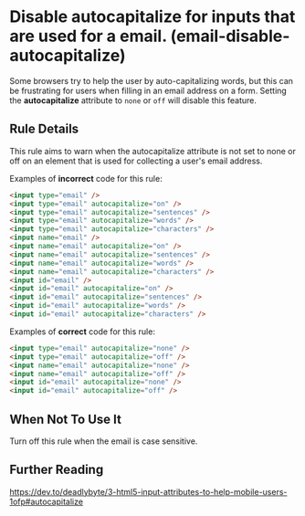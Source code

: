 # Disable autocapitalize for inputs that are used for a email. (email-disable-autocapitalize)

Some browsers try to help the user by auto-capitalizing words, but this can be frustrating for users when filling in an email address on a form. Setting the **autocapitalize** attribute to `none` or `off` will disable this feature.

## Rule Details

This rule aims to warn when the autocapitalize attribute is not set to none or off on an element that is used for collecting a user's email address.

Examples of **incorrect** code for this rule:

```html
<input type="email" />
<input type="email" autocapitalize="on" />
<input type="email" autocapitalize="sentences" />
<input type="email" autocapitalize="words" />
<input type="email" autocapitalize="characters" />
<input name="email" />
<input name="email" autocapitalize="on" />
<input name="email" autocapitalize="sentences" />
<input name="email" autocapitalize="words" />
<input name="email" autocapitalize="characters" />
<input id="email" />
<input id="email" autocapitalize="on" />
<input id="email" autocapitalize="sentences" />
<input id="email" autocapitalize="words" />
<input id="email" autocapitalize="characters" />
```

Examples of **correct** code for this rule:

```html
<input type="email" autocapitalize="none" />
<input type="email" autocapitalize="off" />
<input name="email" autocapitalize="none" />
<input name="email" autocapitalize="off" />
<input id="email" autocapitalize="none" />
<input id="email" autocapitalize="off" />
```

## When Not To Use It

Turn off this rule when the email is case sensitive.

## Further Reading

https://dev.to/deadlybyte/3-html5-input-attributes-to-help-mobile-users-1ofp#autocapitalize
